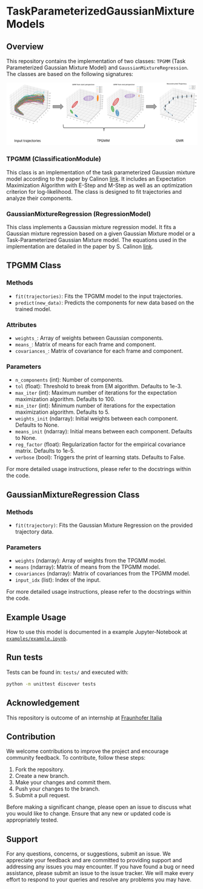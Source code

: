 # TaskParameterizedGaussianMixtureModels

## Overview

This repository contains the implementation of two classes: `TPGMM` (Task Parameterized Gaussian Mixture Model) and `GaussianMixtureRegression`. The classes are based on the following signatures:

![alt text](figures/TPGMM-wrokflow.png)

### TPGMM (ClassificationModule)

This class is an implementation of the task parameterized Gaussian mixture model according to the paper by Calinon [link](https://calinon.ch/papers/Calinon-JIST2015.pdf). It includes an Expectation Maximization Algorithm with E-Step and M-Step as well as an optimization criterion for log-likelihood. The class is designed to fit trajectories and analyze their components.

### GaussianMixtureRegression (RegressionModel)

This class implements a Gaussian mixture regression model. It fits a Gaussian mixture regression based on a given Gaussian Mixture model or a Task-Parameterized Gaussian Mixture model. The equations used in the implementation are detailed in the paper by S. Calinon [link](https://calinon.ch/papers/Calinon-JIST2015.pdf).

## TPGMM Class

### Methods

- `fit(trajectories)`: Fits the TPGMM model to the input trajectories.
- `predict(new_data)`: Predicts the components for new data based on the trained model.

### Attributes

- `weights_`: Array of weights between Gaussian components.
- `means_`: Matrix of means for each frame and component.
- `covariances_`: Matrix of covariance for each frame and component.

### Parameters

- `n_components` (int): Number of components.
- `tol` (float): Threshold to break from EM algorithm. Defaults to 1e-3.
- `max_iter` (int): Maximum number of iterations for the expectation maximization algorithm. Defaults to 100.
- `min_iter` (int): Minimum number of iterations for the expectation maximization algorithm. Defaults to 5.
- `weights_init` (ndarray): Initial weights between each component. Defaults to None.
- `means_init` (ndarray): Initial means between each component. Defaults to None.
- `reg_factor` (float): Regularization factor for the empirical covariance matrix. Defaults to 1e-5.
- `verbose` (bool): Triggers the print of learning stats. Defaults to False.

For more detailed usage instructions, please refer to the docstrings within the code.

## GaussianMixtureRegression Class

### Methods

- `fit(trajectory)`: Fits the Gaussian Mixture Regression on the provided trajectory data.

### Parameters

- `weights` (ndarray): Array of weights from the TPGMM model.
- `means` (ndarray): Matrix of means from the TPGMM model.
- `covariances` (ndarray): Matrix of covariances from the TPGMM model.
- `input_idx` (list): Index of the input.

For more detailed usage instructions, please refer to the docstrings within the code.

## Example Usage

How to use this model is documented in a example Jupyter-Notebook at [`examples/example.ipynb`](examples/example.ipynb). 

## Run tests

Tests can be found in: `tests/` and executed with:

```bash
python -m unittest discover tests
```

## Acknowledgement

This repository is outcome of an internship at [Fraunhofer Italia](https://www.fraunhofer.it/de.html)

## Contribution

We welcome contributions to improve the project and encourage community feedback. To contribute, follow these steps:

1. Fork the repository.
2. Create a new branch.
3. Make your changes and commit them.
4. Push your changes to the branch.
5. Submit a pull request.

Before making a significant change, please open an issue to discuss what you would like to change. Ensure that any new or updated code is appropriately tested.

## Support

For any questions, concerns, or suggestions, submit an issue. We appreciate your feedback and are committed to providing support and addressing any issues you may encounter. If you have found a bug or need assistance, please submit an issue to the issue tracker. We will make every effort to respond to your queries and resolve any problems you may have.
